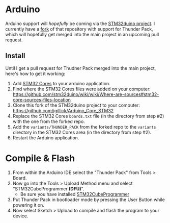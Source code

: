 # Arduino

Arduino support will _hopefully_ be coming via the [STM32duino project](https://github.com/stm32duino/Arduino_Core_STM32). I currently have a [fork](https://github.com/jgillick/Arduino_Core_STM32) of that repository with support for Thunder Pack, which will hopefully get merged into the main project in an upcoming pull request.

## Install
Until I get a pull request for Thudner Pack merged into the main project, here's how to get it working:

1. Add [STM32 Cores](https://github.com/stm32duino/wiki/wiki/Getting-Started) to your arduino application.
2. Find where the STM32 Cores files were added on your computer: https://github.com/stm32duino/wiki/wiki/Where-are-sources#stm32-core-sources-files-location
3. Clone this fork of the STM32duino project to your computer: https://github.com/jgillick/Arduino_Core_STM32
4. Replace the STM32 Cores `boards.txt` file (in the directory from step #2) with the one from the forked repo.
5. Add the `variants/THUNDER_PACK` from the forked repo to the `variants` directory in the STM32 Cores area (in the directory from step #2).
6. Restart the Arduino application.

# Compile & Flash

1. From within the Arduino IDE select the "Thunder Pack" from Tools > Board.
2. Now go into the Tools > Upload Method menu and select "STM32CubeProgrammer **(DFU)**".
   * Be sure you have installed [STM32CubeProgrammer](https://www.st.com/en/development-tools/stm32cubeprog.html)
3. Put Thunder Pack in bootloader mode by pressing the User Button while powering it on.
4. Now select Sketch > Upload to compile and flash the program to your device.

